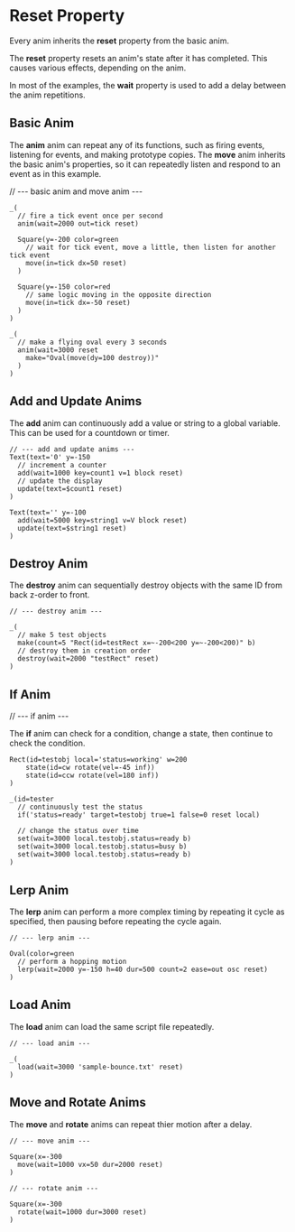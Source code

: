 # Reset Property
Every anim inherits the **reset** property from the basic anim.

The **reset** property resets an anim's state after it has completed.  This causes various effects, depending on the anim.

In most of the examples, the **wait** property is used to add a delay between the anim repetitions.

## Basic Anim

The **anim** anim can repeat any of its functions, such as firing events, listening for events, and making prototype copies.  The **move** anim inherits the basic anim's properties, so it can repeatedly listen and respond to an event as in this example.

// --- basic anim and move anim ---

```
_(
  // fire a tick event once per second
  anim(wait=2000 out=tick reset)

  Square(y=-200 color=green
    // wait for tick event, move a little, then listen for another tick event
    move(in=tick dx=50 reset)
  )

  Square(y=-150 color=red
    // same logic moving in the opposite direction
    move(in=tick dx=-50 reset)
  )
)

_(
  // make a flying oval every 3 seconds
  anim(wait=3000 reset
    make="Oval(move(dy=100 destroy))"
  )
)
```

## Add and Update Anims

The **add** anim can continuously add a value or string to a global variable.  This can be used for a countdown or timer.

```
// --- add and update anims ---
Text(text='0' y=-150
  // increment a counter
  add(wait=1000 key=count1 v=1 block reset) 
  // update the display
  update(text=$count1 reset)
)

Text(text='' y=-100
  add(wait=5000 key=string1 v=V block reset) 
  update(text=$string1 reset)
)
```

## Destroy Anim

The **destroy** anim can sequentially destroy objects with the same ID from back z-order to front.

```
// --- destroy anim ---

_(
  // make 5 test objects
  make(count=5 "Rect(id=testRect x=~-200<200 y=~-200<200)" b)
  // destroy them in creation order
  destroy(wait=2000 "testRect" reset)
)
```

## If Anim

// --- if anim ---

The **if** anim can check for a condition, change a state, then continue to check the condition.

```
Rect(id=testobj local='status=working' w=200
    state(id=cw rotate(vel=-45 inf))
    state(id=ccw rotate(vel=180 inf))
)

_(id=tester
  // continuously test the status
  if('status=ready' target=testobj true=1 false=0 reset local)

  // change the status over time
  set(wait=3000 local.testobj.status=ready b)
  set(wait=3000 local.testobj.status=busy b)
  set(wait=3000 local.testobj.status=ready b)
)
```

## Lerp Anim

The **lerp** anim can perform a more complex timing by repeating it cycle as specified, then pausing before repeating the cycle again.

```
// --- lerp anim ---

Oval(color=green
  // perform a hopping motion
  lerp(wait=2000 y=-150 h=40 dur=500 count=2 ease=out osc reset)
)
```

## Load Anim

The **load** anim can load the same script file repeatedly.

```
// --- load anim ---

_(
  load(wait=3000 'sample-bounce.txt' reset) 
)
```

## Move and Rotate Anims

The **move** and **rotate** anims can repeat thier motion after a delay.

```
// --- move anim ---

Square(x=-300
  move(wait=1000 vx=50 dur=2000 reset)
)

// --- rotate anim ---

Square(x=-300
  rotate(wait=1000 dur=3000 reset)
)
```